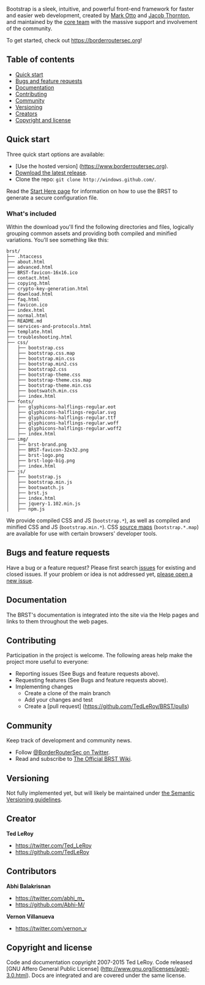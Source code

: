 Bootstrap is a sleek, intuitive, and powerful front-end framework for faster and easier web development, created by [Mark Otto](https://twitter.com/mdo) and [Jacob Thornton](https://twitter.com/fat), and maintained by the [core team](https://github.com/orgs/twbs/people) with the massive support and involvement of the community.

To get started, check out <https://borderroutersec.org>!

## Table of contents

- [Quick start](#quick-start)
- [Bugs and feature requests](#bugs-and-feature-requests)
- [Documentation](#documentation)
- [Contributing](#contributing)
- [Community](#community)
- [Versioning](#versioning)
- [Creators](#creators)
- [Copyright and license](#copyright-and-license)

## Quick start

Three quick start options are available:

- [Use the hosted version] (https://www.borderroutersec.org). 
- [Download the latest release](https://github.com/TedLeRoy/BRST/archive/master.zip).
- Clone the repo: `git clone http://windows.github.com/`.

Read the [Start Here page](https://www.borderroutersec.org//index.html) for information on how to use the BRST to generate a secure configuration file.

### What's included

Within the download you'll find the following directories and files, logically grouping common assets and providing both compiled and minified variations. You'll see something like this:

```
brst/
├── .htaccess
├── about.html
├── advanced.html
├── BRST-favicon-16x16.ico
├── contact.html
├── copying.html
├── crypto-key-generation.html
├── download.html
├── faq.html
├── favicon.ico
├── index.html
├── normal.html
├── README.md
├── services-and-protocols.html
├── template.html
├── troubleshooting.html
├── css/
│   ├── bootstrap.css
│   ├── bootstrap.css.map
│   ├── bootstrap.min.css
│   ├── bootstrap.min2.css
│   ├── bootstrap2.css
│   ├── bootstrap-theme.css
│   ├── bootstrap-theme.css.map
│   ├── bootstrap-theme.min.css
│   ├── bootswatch.min.css
│   ├── index.html
├── fonts/
│   ├── glyphicons-halflings-regular.eot
│   ├── glyphicons-halflings-regular.svg
│   ├── glyphicons-halflings-regular.ttf
│   ├── glyphicons-halflings-regular.woff
│   ├── glyphicons-halflings-regular.woff2
│   ├── index.html
├── img/
│   ├── brst-brand.png
│   ├── BRST-favicon-32x32.png
│   ├── brst-logo.png
│   ├── brst-logo-big.png
│   ├── index.html
├── js/
│   ├── bootstrap.js
│   ├── bootstrap.min.js
│   ├── bootswatch.js
│   ├── brst.js
│   ├── index.html
│   ├── jquery-1.102.min.js
│   ├── npm.js

```

We provide compiled CSS and JS (`bootstrap.*`), as well as compiled and minified CSS and JS (`bootstrap.min.*`). CSS [source maps](https://developers.google.com/chrome-developer-tools/docs/css-preprocessors) (`bootstrap.*.map`) are available for use with certain browsers' developer tools.

## Bugs and feature requests

Have a bug or a feature request? Please first search [issues](https://github.com/TedLeRoy/BRST/issues) for existing and closed issues. If your problem or idea is not addressed yet, [please open a new issue](https://github.com/TedLeRoy/BRST/issues).


## Documentation

The BRST's documentation is integrated into the site via the Help pages and links to them throughout the web pages.


## Contributing

Participation in the project is welcome. The following areas help make the project more useful to everyone:

- Reporting issues (See Bugs and feature requests above).
- Requesting features (See Bugs and feature requests above).
- Implementing changes
    - Create a clone of the main branch
	- Add your changes and test
	- Create a [pull request] (https://github.com/TedLeRoy/BRST/pulls)
	

## Community

Keep track of development and community news.

- Follow [@BorderRouterSec on Twitter](https://twitter.com/borderroutersec).
- Read and subscribe to [The Official BRST Wiki](https://github.com/TedLeRoy/BRST/wiki/About-the-BRST-Project).


## Versioning

Not fully implemented yet, but will likely be maintained under [the Semantic Versioning guidelines](http://semver.org/).



## Creator

**Ted LeRoy**

- <https://twitter.com/Ted_LeRoy>
- <https://github.com/TedLeRoy>

## Contributors

**Abhi Balakrisnan**

- <https://twitter.com/abhi_m_>
- <https://github.com/Abhi-M/>

**Vernon Villanueva**

- <https://twitter.com/vernon_v>


## Copyright and license

Code and documentation copyright 2007-2015 Ted LeRoy. Code released [GNU Affero General Public License] (http://www.gnu.org/licenses/agpl-3.0.html). Docs are integrated and are covered under the same license.